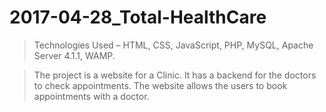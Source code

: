 ﻿# 2017-04-28_Total-HealthCare

> Technologies Used – HTML, CSS, JavaScript, PHP, MySQL, Apache Server 4.1.1, WAMP.

> The project is a website for a Clinic. It has a backend for the doctors to check appointments. The website
allows the users to book appointments with a doctor.
